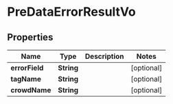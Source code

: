 

# PreDataErrorResultVo


## Properties

Name | Type | Description | Notes
------------ | ------------- | ------------- | -------------
**errorField** | **String** |  |  [optional]
**tagName** | **String** |  |  [optional]
**crowdName** | **String** |  |  [optional]



